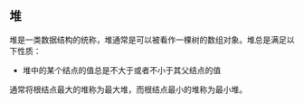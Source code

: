 ## 堆

堆是一类数据结构的统称，堆通常是可以被看作一棵树的数组对象。堆总是满足以下性质：

- 堆中的某个结点的值总是不大于或者不小于其父结点的值

通常将根结点最大的堆称为最大堆，而根结点最小的堆称为最小堆。